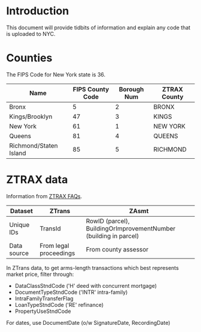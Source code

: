 
# Introduction 

This document will provide tidbits of information and explain any code that is uploaded to NYC. 

# Counties 

The FIPS Code for New York state is 36.

Name | FIPS County Code  | Borough Num | ZTRAX County |
---- | ---------------- | ----------- | ------------
Bronx | 5 | 2 | BRONX
Kings/Brooklyn | 47 | 3 | KINGS
New York | 61 | 1 | NEW YORK
Queens | 81 | 4 | QUEENS
Richmond/Staten Island | 85 | 5 | RICHMOND

# ZTRAX data 

Information from [ZTRAX FAQs](https://www.zillow.com/research/ztrax/ztrax-faqs/).

Dataset | ZTrans | ZAsmt 
------- | ------ | -----
Unique IDs | TransId | RowID (parcel), BuildingOrImprovementNumber (building in parcel)
Data source | From legal proceedings | From county assessor

In ZTrans data, to get arms-length transactions which best represents market price, filter through: 
- DataClassStndCode ('H' deed with concurrent mortgage)
- DocumentTypeStndCode ('INTR' intra-family)
- IntraFamilyTransferFlag
- LoanTypeStndCode ('RE' refinance)
- PropertyUseStndCode

For dates, use DocumentDate (o/w SignatureDate, RecordingDate)

